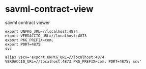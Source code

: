 # savml-contract-view

savml contract viewer

```
export UNPKG_URL=//localhost:4874
export VERDACCIO_URL=//localhost:4873
export PKG_PREFIX=com.
export PORT=4875
svc

alias vscv='export UNPKG_URL=//localhost:4874 VERDACCIO_URL=//localhost:4873 PKG_PREFIX=com. PORT=4875; scv'
```
